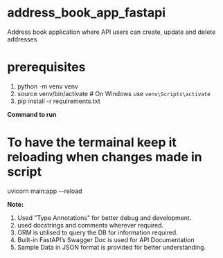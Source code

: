 # address_book_app_fastapi
Address book application where API users can create, update and delete addresses

# prerequisites
1. python -m venv venv
2. source venv/bin/activate  # On Windows use `venv\Scripts\activate`
3. pip install -r requirements.txt

**Command to run**
# To have the termainal keep it reloading when changes made in script
uvicorn main:app --reload  

**Note:**
1. Used "Type Annotations" for better debug and development.
2. used docstrings and comments wherever required.
3. ORM is utilised to query the DB for information required.
4. Built-in FastAPI’s Swagger Doc is used for API Documentation
5. Sample Data in JSON format is provided for better understanding.

